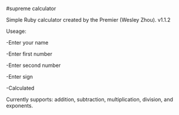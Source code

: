 #supreme calculator

Simple Ruby calculator created by the Premier (Wesley Zhou). v1.1.2

Useage:

-Enter your name

-Enter first number

-Enter second number

-Enter sign

-Calculated


Currently supports: addition, subtraction, multiplication, division, and exponents.
